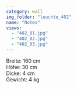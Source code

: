 ```yaml
---
category: wall
img_folder: "leuchte_402"
name: "Notes"
views:
  - "402_01.jpg"
  - "402_02.jpg"
  - "402_03.jpg"
---
```

	
Breite: 160 cm<br/>
Höhe: 30 cm<br/>
Dicke: 4 cm<br/>
Gewicht: 4 kg